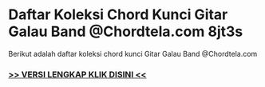 
 # Daftar Koleksi Chord  Kunci Gitar Galau Band @Chordtela.com 8jt3s


Berikut adalah daftar koleksi chord  kunci Gitar Galau Band @Chordtela.com

###  <a href="https://shortlighzx.web.app?sq=Daftar Koleksi Chord  Kunci Gitar Galau Band @Chordtela.com"> >> VERSI LENGKAP KLIK DISINI << </a>
